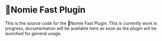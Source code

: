 # 🥗Nomie Fast Plugin

This is the source code for the 🥗Nomie Fast Plugin.
This is currently work in progress, documentation will be available here as soon as the plugin will be launched for general usage.